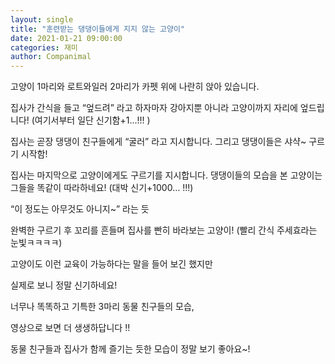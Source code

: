 ```yaml
---
layout: single
title: "훈련받는 댕댕이들에게 지지 않는 고양이"
date: 2021-01-21 09:00:00
categories: 재미
author: Companimal
---
```


고양이 1마리와 로트와일러 2마리가 카펫 위에 나란히 앉아 있습니다.

집사가 간식을 들고 “엎드려” 라고 하자마자 강아지뿐 아니라 고양이까지 자리에 엎드립니다! (여기서부터 일단 신기함+1...!!! )

집사는 곧장 댕댕이 친구들에게 “굴러” 라고 지시합니다. 그리고 댕댕이들은 샤샥~ 구르기 시작함!

집사는 마지막으로 고양이에게도 구르기를 지시합니다. 댕댕이들의 모습을 본 고양이는 그들을 똑같이 따라하네요! (대박 신기+1000… !!!)

“이 정도는 아무것도 아니지~” 라는 듯

완벽한 구르기 후 꼬리를 흔들며 집사를 빤히 바라보는 고양이! (빨리 간식 주세효라는 눈빛ㅋㅋㅋㅋ)

고양이도 이런 교육이 가능하다는 말을 들어 보긴 했지만

실제로 보니 정말 신기하네요!

너무나 똑똑하고 기특한 3마리 동물 친구들의 모습,

영상으로 보면 더 생생하답니다 !!

동물 친구들과 집사가 함께 즐기는 듯한 모습이 정말 보기 좋아요~!
